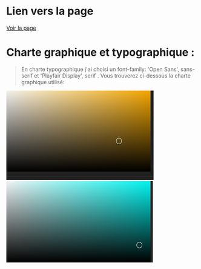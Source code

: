 # Lien vers la page
[Voir la page](https://youssef0801.github.io/application_voyage/)

# Charte graphique et typographique :
>En charte typographique j'ai choisi un font-family: 'Open Sans', sans-serif  et  'Playfair Display', serif  . Vous trouverez ci-dessous la charte graphique utilisé:

![graphique](./asset/bodyback.png)
![graphique](./asset/headfoot.png)
